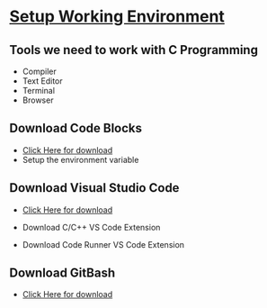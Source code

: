 # [Setup Working Environment](https://youtu.be/E9WDkJ7i7mI)

## Tools we need to work with C Programming

- Compiler
- Text Editor
- Terminal
- Browser

## Download Code Blocks

- [Click Here for download](https://sourceforge.net/projects/codeblocks/files/Binaries/20.03/Windows/codeblocks-20.03mingw-setup.exe)
- Setup the environment variable

## Download Visual Studio Code

- [Click Here for download](https://code.visualstudio.com/download)

- Download C/C++ VS Code Extension
- Download Code Runner VS Code Extension

## Download GitBash

- [Click Here for download](https://git-scm.com/download/win)
